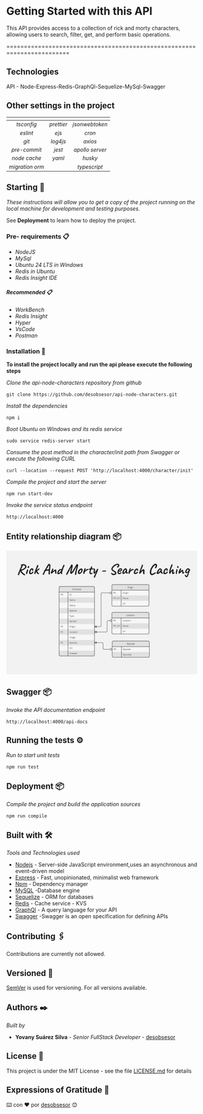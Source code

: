 # Getting Started with this API

This API provides access to a collection of rick and morty characters, allowing users to search, filter, get, and perform basic operations.

========================================================================

## Technologies

API - Node-Express-Redis-GraphQl-Sequelize-MySql-Swagger

## Other settings in the project

|    <!-- -->     |  <!-- -->  |    <!-- -->     |
| :-------------: | :--------: | :-------------: |
|   _tsconfig_    | _prettier_ | _jsonwebtoken_  |
|    _eslint_     |   _ejs_    |     _cron_      |
|      _git_      |  _log4js_  |     _axios_     |
|  _pre-commit_   |   _jest_   | _apollo server_ |
|  _node cache_   |   _yaml_   |     _husky_     |
| _migration orm_ |            |  _typescript_   |

## Starting 🚀

_These instructions will allow you to get a copy of the project running on the local machine for development and testing purposes._

See **Deployment** to learn how to deploy the project.

### Pre- requirements 📋

- _NodeJS_
- _MySql_
- _Ubuntu 24 LTS in Windows_
- _Redis in Ubuntu_
- _Redis Insight IDE_

##### Recommended 📋

- _WorkBench_
- _Redis Insight_
- _Hyper_
- _VsCode_
- _Postman_

### Installation 🔧

**To install the project locally and run the api please execute the following steps**

_Clone the api-node-characters repository from github_

```
git clone https://github.com/desobsesor/api-node-characters.git
```

_Install the dependencies_

```
npm i
```

_Boot Ubuntu on Windows and its redis service_

```
sudo service redis-server start
```

_Consume the post method in the character/init path from Swagger or execute the following CURL_

```
curl --location --request POST 'http://localhost:4000/character/init'
```

_Compile the project and start the server_

```
npm run start-dev
```

_Invoke the service status endpoint_

```
http://localhost:4000
```

## Entity relationship diagram 📦

[![ERD](views/assets/imgs/ERD.jpg)](views/assets/imgs/ERD.jpg)

## Swagger 📦

_Invoke the API documentation endpoint_

```
http://localhost:4000/api-docs
```

## Running the tests ⚙️

_Run to start unit tests_

```
npm run test
```

## Deployment 📦

_Compile the project and build the application sources_

```
npm run compile
```

## Built with 🛠️

_Tools and Technologies used_

- [Nodejs](https://nodejs.org/en/) - Server-side JavaScript environment,uses an asynchronous and event-driven model
- [Express](https://expressjs.com/) - Fast, unopinionated, minimalist web framework
- [Npm](https://www.npmjs.com/) - Dependency manager
- [MySQL](https://www.mysql.com/) -Database engine
- [Sequelize](https://www.secuelize.org/) - ORM for databases
- [Redis](https://redis.io/) - Cache service - KVS
- [GraphQl](https://graphql.org) - A query language for your API
- [Swagger](https://swagger.io/) -Swagger is an open specification for defining APIs

## Contributing 🖇️

Contributions are currently not allowed.

## Versioned 📌

[SemVer](http://semver.org/) is used for versioning. For all versions available.

## Authors ✒️

_Built by_

- **Yovany Suárez Silva** - _Senior FullStack Developer_ - [desobsesor](https://github.com/desobsesor)

## License 📄

This project is under the MIT License - see the file [LICENSE.md](LICENSE.md) for details

## Expressions of Gratitude 🎁

⌨️ con ❤️ por [desobsesor](https://github.com/desobsesor) 😊
